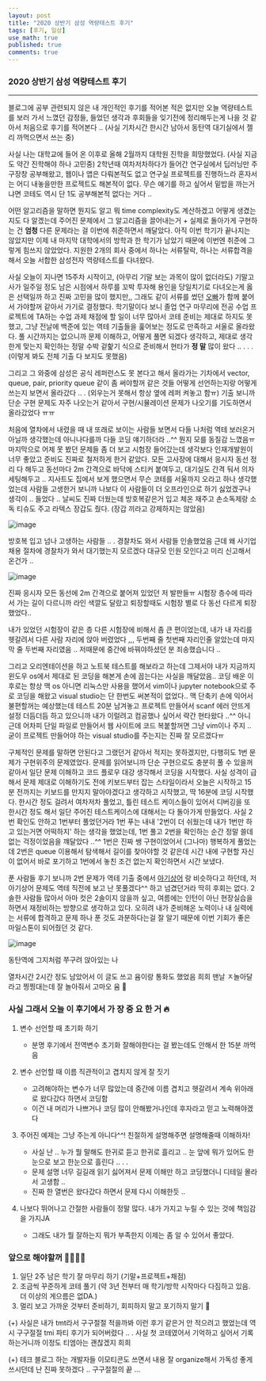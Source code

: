 ```yaml
---
layout: post
title: "2020 상반기 삼성 역량테스트 후기"
tags: [후기, 일상]
use_math: true
published: true
comments: true
---  
```

 
### 2020 상반기 삼성 역량테스트 후기  
    
  
*****  
  
  
블로그에 공부 관련되지 않은 내 개인적인 후기를 적어본 적은 없지만 오늘 역량테스트를 보러 가서 느꼈던 감정들, 들었던 생각과 후회들을 잊기전에 정리해두는게 나을 것 같아서 처음으로 후기를 적어본다 .. (사실 기차시간 한시간 남아서 동탄역 대기실에서 젤리 까먹으면서 쓰는 중)  

사실 나는 대학교에 들어 온 이후로 올해 2월까지 대학원 진학을 희망했었다. (사실 지금도 약간 진학해야 하나 고민중) 2학년때 여차저차하다가 들어간 연구실에서 딥러닝만 주구장창 공부해왔고, 웹이나 앱은 다뤄본적도 없고 연구실 프로젝트를 진행하느라 혼자서는 어디 내놓을만한 프로젝트도 해본적이 없다. 무슨 얘기를 하고 싶어서 밑밥을 까는거냐면 코테도 역시 단 1도 공부해본적 없다는 거다 ..  

어떤 알고리즘을 말하면 뭔지도 알고 뭐 time complexity도 계산하겠고 어떻게 생겼는지도 다 알겠는데 주어진 문제에서 그 알고리즘을 끌어내는거 + 실제로 돌아가게 구현하는 건 **엄청** 다른 문제라는 걸 이번에 취준하면서 깨달았다. 아직 이번 학기가 끝나지는 않았지만 이제 내 마지막 대학에서의 방학과 한 학기가 남았기 때문에 이번엔 취준에 그렇게 힘쓰지 않았었다. 지원한 2개의 회사 중에서 하나는 서류탈락, 하나는 서류합격을 해서 오늘 서합한 삼성전자 역량테스트를 다녀왔다. 
  
 
  
사실 오늘이 지나면 15주차 시작이고, (아무리 기말 보는 과목이 많이 없더라도) 기말고사가 일주일 정도 남은 시점에서 하루를 꼬박 투자해 용인을 당일치기로 다녀오는게 옳은 선택일까 하고 진짜 고민을 많이 했지만,, 그래도 같이 서류를 썼던 [오빠](https://sihyungyou.github.io)가 함께 붙어서 가야할꺼 같아서 가기로 결정했다. 학기말이다 보니 졸업 연구 마무리에 전공 수업 프로젝트에 TA하는 수업 과제 채점에 할 일이 너무 많아서 코테 준비는 제대로 하지도 못했고, 그냥 전날에 백준에 있는 역테 기출들을 훑어보는 정도로 만족하고 서울로 올라왔다. 풀 시간까지는 없으니까 문제 이해하고, 어떻게 풀면 되겠다 생각하고, 제대로 생각한게 맞는지 확인하는 정말 수박 겉핥기 식으로 준비해서 현타가 **정 말** 많이 왔다 .. . . . (이렇게 봐도 전체 기출 다 보지도 못했음)  

그리고 그 와중에 삼성은 공식 레퍼런스도 못 본다고 해서 올라가는 기차에서 vector, queue, pair, priority queue 같이 좀 써야할꺼 같은 것들 어떻게 선언하는지랑 어떻게 쓰는지 보면서 올라갔다 .. . (외우는거 못해서 항상 옆에 레퍼 켜놓고 함ㅠ) 기출 보니까 단순 구현 문제도 자주 나오는거 같아서 구현/시뮬레이션 문제가 나오기를 기도하면서 올라갔었다 ㅠㅠ  

처음에 열차에서 내렸을 때 내 또래로 보이는 사람들 보면서 다들 나처럼 역테 보러온거 아닐까 생각했는데 아니나다를까 다들 코딩 얘기하더라 ..^^ 뭔지 모를 동질감 느꼈음ㅠ 마지막으로 어제 못 봤던 문제들 좀 더 보고 시험장 들어갔는데 생각보다 인재개발원이 너무 좋았고 준비도 진짜로 철저하게 한거 같았다. 모든 고사장에 대해서 응시자 동선 정리 다 해두고 동선마다 2m 간격으로 바닥에 스티커 붙여두고, 대기실도 간격 둬서 의자 세팅해두고 .. 지사트도 집에서 보게 했으면서 무슨 코테를 서울까지 오라고 하나 생각했었는데 사람들 고생한거 보니까 나보다 이 사람들이 더 오프라인으로 하기 싫었겠구나 생각이 .. 들었다 .. 날씨도 진짜 더웠는데 방호복같은거 입고 체온 재주고  손소독제랑 소독 티슈도 주고 라텍스 장갑도 줬다. (장갑 끼라고 강제하지는 않았음)  
  
  
  
  
  
![image](https://user-images.githubusercontent.com/40735375/83997332-2095cc80-a999-11ea-9f52-d9101dc9e9f5.png)  
  
방호복 입고 넘나 고생하는 사람들 .. . 경찰차도 와서 사람들 인솔했었음 근데 왜 사기업 채용 절차에 경찰차가 와서 대기했는지 모르겠다 대규모 인원 모인다고 미리 신고해서 온건가 ..  
  
  
  
  
  
![image](https://user-images.githubusercontent.com/40735375/83997354-2c818e80-a999-11ea-90e4-200c5ad0a6d6.png)  
  
진짜 응시자 모든 동선에 2m 간격으로 붙어져 있었던 저 발판들ㅠ 시험장 층수에 따라서 가는 길이 다르니까 라인 색깔도 달랐고 퇴장할때도 시험장 별로 다 동선 다르게 퇴장했었다.. 
  
  
  
  
  
내가 있었던 시험장이 같은 층 다른 시험장에 비해서 좀 큰 편이었는데, 내가 내 자리를 헷갈려서 다른 사람 자리에 앉아 버렸었다 ,,, 두번째 줄 첫번째 자리인줄 알았는데 마지막 줄 두번째 자리였음 .. 저때문에 중간에 바꿔야하셨던 분 죄송했습니다 ..  
  
그리고 오리엔테이션을 하고 노트북 테스트를 해보라고 하는데 그제서야 내가 지금까지 윈도우 os에서 제대로 된 코딩을 해본게 손에 꼽는다는 사실을 깨달았음.. 코딩 배운 이후로는 항상 맥 os 아니면 리눅스만 사용을 했어서 vim이나 jupyter notebook으로 주로 코딩을 해왔고 visual studio는 단 한번도 써본적이 없었다.. 맥 단축키 손에 익어서 불편할꺼는 예상했는데 테스트 20분 남겨놓고 프로젝트 만들어서 scanf 에러 안뜨게 설정 더듬더듬 하고 있으니까 내가 이럴려고 컴공했나 싶어서 략간 현타왔다 ..^^ 아니 근데 어차피 단일 파일로 만들어서 웹 사이트에 코드 복붙할꺼면 그냥 vim이나 주지 .. 굳이 프로젝트 만들어야 하는 visual studio를 주는지는 진짜 잘 모르겠다ㅠ  
  
구체적인 문제를 말하면 안된다고 그랬던거 같아서 적지는 못하겠지만, 다행히도 1번 문제가 구현위주의 문제였었다. 문제를 읽어보니까 단순 구현으로도 충분히 풀 수 있을꺼 같아서 일단 문제 이해하고 코드 플로우 대강 생각해서 코딩을 시작했다. 사실 성격이 급해서 문제 제대로 이해하기도 전에 키보드부터 잡는 스타일이라서 오늘은 시작하고 15분 전까지는 키보드를 만지지 말아야겠다고 생각하고 시작했고, 딱 16분에 코딩 시작했다. 한시간 정도 걸려서 여차저차 풀었고, 틀린 테스트 케이스들이 있어서 디버깅을 또 한시간 정도 해서 일단 주어진 테스트케이스에 대해서는 다 돌아가게 만들었다. 사실 2번 확인도 안하고 1번부터 풀었던거라 1번 푸는 내내 '2번이 더 쉬웠는데 내가 1번만 하고 있는거면 어떡하지' 하는 생각을 했었는데, 1번 풀고 2번을 확인하는 순간 정말 쓸데 없는 걱정이었음을 꺠달았다 ..^^ 1번은 진짜 쌩 구현이었어서 (그나마) 행복하게 풀었는데 2번은 queue 이용해서 탐색해서 길이를 찾아야할 것 같은데 시간 내에 구현할 자신이 없어서 바로 포기하고 1번에서 놓친 조건 없는지 확인하면서 시간 보냈다.   
  
푼 사람들 후기 보니까 2번 문제가 역테 기출 중에서 [아기상어](https://www.acmicpc.net/problem/16236) 랑 비슷하다고 하던데, 저 아기상어 문제도 역테 직전에 보고 난 못풀겠다^^ 하고 넘겼던거라 딱히 후회는 없다. 2솔한 사람들 많아서 아마 컷은 2솔이지 않을까 싶고, 여름에는 인턴이 아닌 현장실습을 하면서 재정비하는 방향으로 생각하고 있다. 오히려 내가 준비해온 노력이나 내 실력에는 서류에 합격하고 문제 하나 푼 것도 과분하다는걸 잘 알기 때문에 이번 기회가 좋은 마일스톤이 되어줬던 것 같다.  
  
  
   
  
  
  
![image](https://user-images.githubusercontent.com/40735375/83997377-399e7d80-a999-11ea-840a-ec11baa1b5e7.png)  
  
동탄역에 그지처럼 쭈구려 앉아있는 나  

열차시간 2시간 정도 남았어서 이 글도 쓰고 윰이랑 통화도 했었음 희희 맨날 ㅈ놀아달라고 찡찡대는데 잘 놀아줘서 고마오 윰 💙  
  
  
  
  
  
  
### 사실 그래서 오늘 이 후기에서 가 장 중 요 한 거 🔥  
  
1. 변수 선언할 때 초기화 하기 
   
   - 분명 후기에서 전역변수 초기화 잘해야한다는 걸 봤는데도 안해서 한 15분 까먹음
   
2. 변수 선언할 때 이름 직관적이고 겹치지 않게 잘 짓기 
   
   - 고려해야하는 변수가 너무 많았는데 중간에 이름 겹치고 헷갈려서 계속 위아래로 왔다갔다 하면서 코딩함
   - 이건 내 머리가 나쁘거나 코딩 많이 안해봤거나인데 후자라고 믿고 노력해야겠다 
   
3. 주어진 예제는 그냥 주는게 아니다^^! 친절하게 설명해주면 설명해줄때 이해하자! 
   
   - 사실 난 .. 누가 뭘 말해도 한귀로 듣고 한귀로 흘리고 .. 눈 앞에 뭐가 있어도 한눈으로 보고 한눈으로 흘린다 .. . .
   - 문제 설명 너무 길길래 읽기 싫어져서 문제 이해만 하고 코딩했더니 디테일 몰라서 고생함 ..
   - 진짜 한 열번은 왔다갔다 하면서 문제 다시 이해한듯 ..
   
4. 나보다 뛰어나고 간절한 사람들이 정말 많다. 내가 가지고 누릴 수 있는 것에 책임감을 가지JA
   
   - 그래도 내가 뭘 잘하는지 뭐가 부족한지 이제는 좀 알 수 있어서 좋았다.
  


  
### 앞으로 해야할꺼 👩‍💻👩‍🎓

1. 일단 2주 남은 학기 잘 마무리 하기 (기말+프로젝트+채점)
2. 조금씩 꾸준하게 코테 풀기 (약 3년 전부터 매 학기/방학 시작마다 다짐하고 있음. 더 이상의 게으름은 없DA.)
3. 멀리 보고 가까운 것부터 준비하기, 회피하지 말고 포기하지 말기 👀
  
  
  
  
  
(+) 사실은 내가 tmt라서 구구절절 적을까봐 이런 후기 같은거 안 적으려고 했었는데 역시 구구절절 tmi 파티 후기가 되어버렸다 .. . 사실 첫 코테였어서 기억하고 싶어서 기록하는거니까 이정도 티엠아는 괜찮겠지 희희  

(+) 테크 블로그 하는 개발자들 이모티콘도 쓰면서 내용 잘 organize해서 가독성 좋게 쓰시던데 난 진짜 못하겠다 .. 구구절절의 끝 ...
